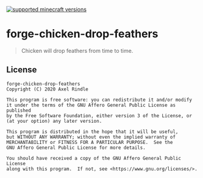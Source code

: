 [![supported minecraft versions](http://cf.way2muchnoise.eu/versions/300374.svg)](https://www.curseforge.com/minecraft/mc-mods/chicken-drop-feathers)

# forge-chicken-drop-feathers

> Chicken will drop feathers from time to time.

## License
```text
forge-chicken-drop-feathers
Copyright (C) 2020 Axel Rindle

This program is free software: you can redistribute it and/or modify
it under the terms of the GNU Affero General Public License as published
by the Free Software Foundation, either version 3 of the License, or
(at your option) any later version.

This program is distributed in the hope that it will be useful,
but WITHOUT ANY WARRANTY; without even the implied warranty of
MERCHANTABILITY or FITNESS FOR A PARTICULAR PURPOSE.  See the
GNU Affero General Public License for more details.

You should have received a copy of the GNU Affero General Public License
along with this program.  If not, see <https://www.gnu.org/licenses/>.
```
